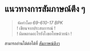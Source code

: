 # แนวทางการสัมภาษณ์ตึง ๆ

> *จัดทำโดย 69-610-17 BPK*
> <br/>
> ! เขียนจากประสบการณ์ !
> <br/>
> ! ผิดพลาดอะไรยังไงขอโทษด้วยน้า !

สามารถอ่านได้ต่อได้ที่ [สัมภาษณ์ตึงๆ](https://pages.github.com/)
